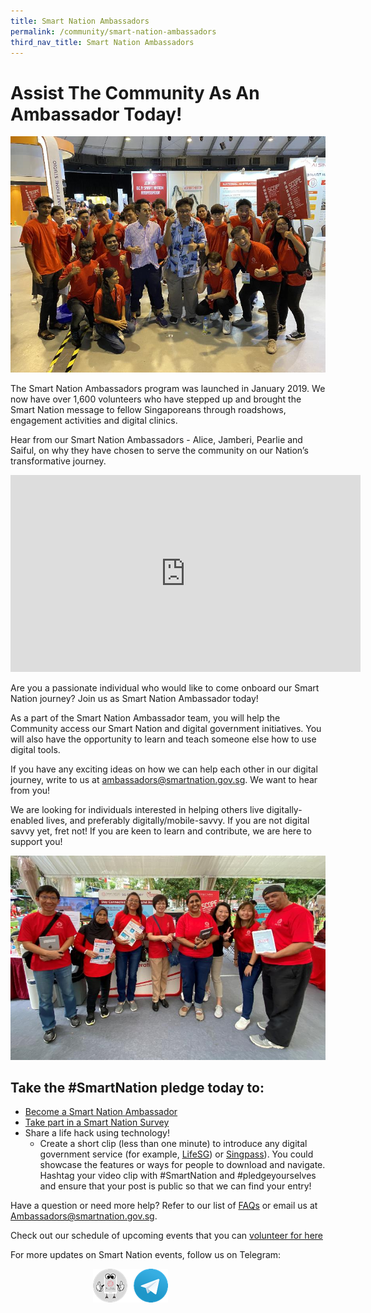 ```yaml
---
title: Smart Nation Ambassadors
permalink: /community/smart-nation-ambassadors
third_nav_title: Smart Nation Ambassadors
---
```

# Assist The  Community As An Ambassador Today!

![Smart Nation Ambassdors at an event](/images/community/SNA-smart-Nation-U.jpg)

The Smart Nation Ambassadors program was launched in January 2019. We now have over 1,600 volunteers who have stepped up and brought the Smart Nation message to fellow Singaporeans through roadshows, engagement activities and digital clinics.

Hear from our Smart Nation Ambassadors - Alice, Jamberi, Pearlie and Saiful, on why they have chosen to serve the community on our Nation’s transformative journey.

<p><div class="bp-youtube">
<iframe width="560" height="315" src="https://www.youtube.com/embed/sY__ajCgMnk" frameborder="0" allow="accelerometer; autoplay; clipboard-write; encrypted-media; gyroscope; picture-in-picture" allowfullscreen></iframe>
</div></p>

Are you a passionate individual who would like to come onboard our Smart Nation journey? Join us as Smart Nation Ambassador today!

As a part of the Smart Nation Ambassador team, you will help the Community access our Smart Nation and digital government initiatives. You will also have the opportunity to learn and teach someone else how to use digital tools.

If you have any exciting ideas on how we can help each other in our digital journey, write to us at [ambassadors@smartnation.gov.sg](mailto:ambassadors@smartnation.gov.sg). We want to hear from you!

We are looking for individuals interested in helping others live digitally-enabled lives, and preferably digitally/mobile-savvy. If you are not digital savvy yet, fret not! If you are keen to learn and contribute, we are here to support you!

![Smart Nation Ambassdors at an Smart Nation & U event](/images/community/SNA-Grp.jpg)

## Take the #SmartNation pledge today to:

- [Become a Smart Nation Ambassador](mailto:ambassadors@smartnation.gov.sg)  
- [Take part in a Smart Nation Survey](/community/SCOPE)  
- Share a life hack using technology!
   - Create a short clip (less than one minute) to introduce any digital government service (for example, <a href="/our-smart-nation/initiatives/digital-government-services/lifesg" target="_blank">LifeSG</a>) or  <a href="/our-smart-nation/initiatives/strategic-national-projects/national-digital-identity" target="_blank">Singpass</a>).  You could showcase the features or ways for people to download and navigate. Hashtag your video clip with #SmartNation and #pledgeyourselves and ensure that your post is public so that we can find your entry!

Have a question or need more help? Refer to our list of [FAQs](/community/smart-nation-ambassadors/faq) or email us at [Ambassadors@smartnation.gov.sg](mailto:Ambassadors@smartnation.gov.sg).

Check out our schedule of upcoming events that you can <a href="https://www.volunteer.gov.sg/volunteer/agencies/agency_details/?code=SmartNation" target="_blank">volunteer for here</a>

For more updates on Smart Nation events, follow us on Telegram:  
<div style="width:100%;display:flex;justify-content:center;"><div style="width:240px;height:62px;"><a href="https://t.me/SmartNationAmbassadors" target="_blank"><img src="/images/community/sna-tg.png"></a></div></div>